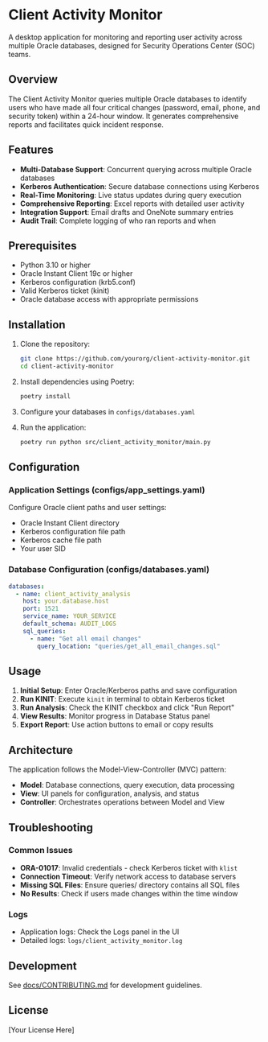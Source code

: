 # Client Activity Monitor

A desktop application for monitoring and reporting user activity across multiple Oracle databases, designed for Security Operations Center (SOC) teams.

## Overview

The Client Activity Monitor queries multiple Oracle databases to identify users who have made all four critical changes (password, email, phone, and security token) within a 24-hour window. It generates comprehensive reports and facilitates quick incident response.

## Features

- **Multi-Database Support**: Concurrent querying across multiple Oracle databases
- **Kerberos Authentication**: Secure database connections using Kerberos
- **Real-Time Monitoring**: Live status updates during query execution
- **Comprehensive Reporting**: Excel reports with detailed user activity
- **Integration Support**: Email drafts and OneNote summary entries
- **Audit Trail**: Complete logging of who ran reports and when

## Prerequisites

- Python 3.10 or higher
- Oracle Instant Client 19c or higher
- Kerberos configuration (krb5.conf)
- Valid Kerberos ticket (kinit)
- Oracle database access with appropriate permissions

## Installation

1. Clone the repository:
   ```bash
   git clone https://github.com/yourorg/client-activity-monitor.git
   cd client-activity-monitor
   ```

2. Install dependencies using Poetry:
   ```bash
   poetry install
   ```

3. Configure your databases in `configs/databases.yaml`

4. Run the application:
   ```bash
   poetry run python src/client_activity_monitor/main.py
   ```

## Configuration

### Application Settings (configs/app_settings.yaml)

Configure Oracle client paths and user settings:
- Oracle Instant Client directory
- Kerberos configuration file path
- Kerberos cache file path
- Your user SID

### Database Configuration (configs/databases.yaml)

```yaml
databases:
  - name: client_activity_analysis
    host: your.database.host
    port: 1521
    service_name: YOUR_SERVICE
    default_schema: AUDIT_LOGS
    sql_queries:
      - name: "Get all email changes"
        query_location: "queries/get_all_email_changes.sql"
```

## Usage

1. **Initial Setup**: Enter Oracle/Kerberos paths and save configuration
2. **Run KINIT**: Execute `kinit` in terminal to obtain Kerberos ticket
3. **Run Analysis**: Check the KINIT checkbox and click "Run Report"
4. **View Results**: Monitor progress in Database Status panel
5. **Export Report**: Use action buttons to email or copy results

## Architecture

The application follows the Model-View-Controller (MVC) pattern:
- **Model**: Database connections, query execution, data processing
- **View**: UI panels for configuration, analysis, and status
- **Controller**: Orchestrates operations between Model and View

## Troubleshooting

### Common Issues

- **ORA-01017**: Invalid credentials - check Kerberos ticket with `klist`
- **Connection Timeout**: Verify network access to database servers
- **Missing SQL Files**: Ensure queries/ directory contains all SQL files
- **No Results**: Check if users made changes within the time window

### Logs

- Application logs: Check the Logs panel in the UI
- Detailed logs: `logs/client_activity_monitor.log`

## Development

See [docs/CONTRIBUTING.md](docs/CONTRIBUTING.md) for development guidelines.

## License

[Your License Here]